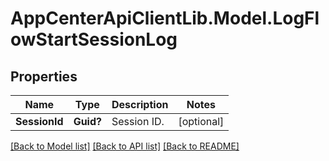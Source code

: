 # AppCenterApiClientLib.Model.LogFlowStartSessionLog
## Properties

Name | Type | Description | Notes
------------ | ------------- | ------------- | -------------
**SessionId** | **Guid?** | Session ID.  | [optional] 

[[Back to Model list]](../README.md#documentation-for-models) [[Back to API list]](../README.md#documentation-for-api-endpoints) [[Back to README]](../README.md)

